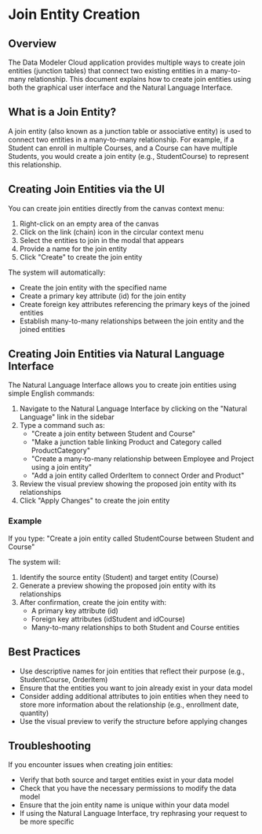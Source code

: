 # Join Entity Creation

## Overview

The Data Modeler Cloud application provides multiple ways to create join entities (junction tables) that connect two existing entities in a many-to-many relationship. This document explains how to create join entities using both the graphical user interface and the Natural Language Interface.

## What is a Join Entity?

A join entity (also known as a junction table or associative entity) is used to connect two entities in a many-to-many relationship. For example, if a Student can enroll in multiple Courses, and a Course can have multiple Students, you would create a join entity (e.g., StudentCourse) to represent this relationship.

## Creating Join Entities via the UI

You can create join entities directly from the canvas context menu:

1. Right-click on an empty area of the canvas
2. Click on the link (chain) icon in the circular context menu
3. Select the entities to join in the modal that appears
4. Provide a name for the join entity
5. Click "Create" to create the join entity

The system will automatically:
- Create the join entity with the specified name
- Create a primary key attribute (id) for the join entity
- Create foreign key attributes referencing the primary keys of the joined entities
- Establish many-to-many relationships between the join entity and the joined entities

## Creating Join Entities via Natural Language Interface

The Natural Language Interface allows you to create join entities using simple English commands:

1. Navigate to the Natural Language Interface by clicking on the "Natural Language" link in the sidebar
2. Type a command such as:
   - "Create a join entity between Student and Course"
   - "Make a junction table linking Product and Category called ProductCategory"
   - "Create a many-to-many relationship between Employee and Project using a join entity"
   - "Add a join entity called OrderItem to connect Order and Product"
3. Review the visual preview showing the proposed join entity with its relationships
4. Click "Apply Changes" to create the join entity

### Example

If you type: "Create a join entity called StudentCourse between Student and Course"

The system will:
1. Identify the source entity (Student) and target entity (Course)
2. Generate a preview showing the proposed join entity with its relationships
3. After confirmation, create the join entity with:
   - A primary key attribute (id)
   - Foreign key attributes (idStudent and idCourse)
   - Many-to-many relationships to both Student and Course entities

## Best Practices

- Use descriptive names for join entities that reflect their purpose (e.g., StudentCourse, OrderItem)
- Ensure that the entities you want to join already exist in your data model
- Consider adding additional attributes to join entities when they need to store more information about the relationship (e.g., enrollment date, quantity)
- Use the visual preview to verify the structure before applying changes

## Troubleshooting

If you encounter issues when creating join entities:

- Verify that both source and target entities exist in your data model
- Check that you have the necessary permissions to modify the data model
- Ensure that the join entity name is unique within your data model
- If using the Natural Language Interface, try rephrasing your request to be more specific
